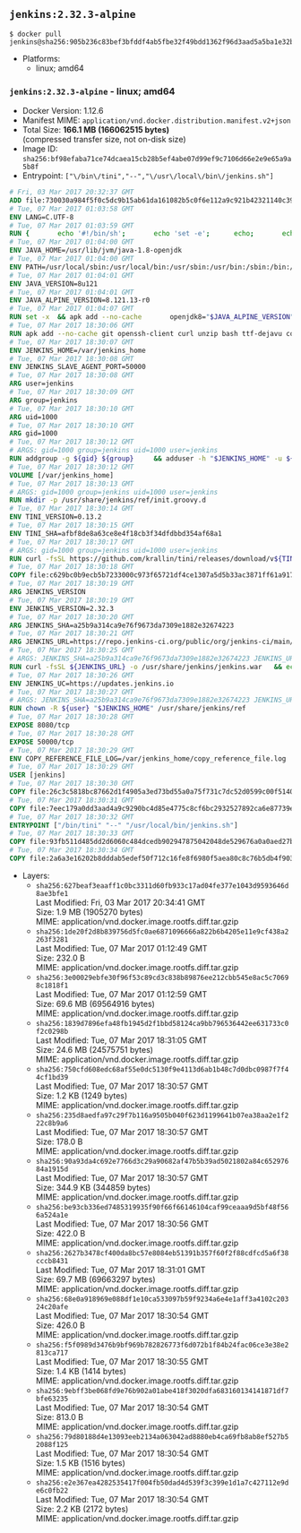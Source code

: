 ## `jenkins:2.32.3-alpine`

```console
$ docker pull jenkins@sha256:905b236c83bef3bfddf4ab5fbe32f49bdd1362f96d3aad5a5ba1e32b431d08f4
```

-	Platforms:
	-	linux; amd64

### `jenkins:2.32.3-alpine` - linux; amd64

-	Docker Version: 1.12.6
-	Manifest MIME: `application/vnd.docker.distribution.manifest.v2+json`
-	Total Size: **166.1 MB (166062515 bytes)**  
	(compressed transfer size, not on-disk size)
-	Image ID: `sha256:bf98efaba71ce74dcaea15cb28b5ef4abe07d99ef9c7106d66e2e9e65a9a5b8f`
-	Entrypoint: `["\/bin\/tini","--","\/usr\/local\/bin\/jenkins.sh"]`

```dockerfile
# Fri, 03 Mar 2017 20:32:37 GMT
ADD file:730030a984f5f0c5dc9b15ab61da161082b5c0f6e112a9c921b42321140c3927 in / 
# Tue, 07 Mar 2017 01:03:58 GMT
ENV LANG=C.UTF-8
# Tue, 07 Mar 2017 01:03:59 GMT
RUN { 		echo '#!/bin/sh'; 		echo 'set -e'; 		echo; 		echo 'dirname "$(dirname "$(readlink -f "$(which javac || which java)")")"'; 	} > /usr/local/bin/docker-java-home 	&& chmod +x /usr/local/bin/docker-java-home
# Tue, 07 Mar 2017 01:04:00 GMT
ENV JAVA_HOME=/usr/lib/jvm/java-1.8-openjdk
# Tue, 07 Mar 2017 01:04:00 GMT
ENV PATH=/usr/local/sbin:/usr/local/bin:/usr/sbin:/usr/bin:/sbin:/bin:/usr/lib/jvm/java-1.8-openjdk/jre/bin:/usr/lib/jvm/java-1.8-openjdk/bin
# Tue, 07 Mar 2017 01:04:01 GMT
ENV JAVA_VERSION=8u121
# Tue, 07 Mar 2017 01:04:01 GMT
ENV JAVA_ALPINE_VERSION=8.121.13-r0
# Tue, 07 Mar 2017 01:04:07 GMT
RUN set -x 	&& apk add --no-cache 		openjdk8="$JAVA_ALPINE_VERSION" 	&& [ "$JAVA_HOME" = "$(docker-java-home)" ]
# Tue, 07 Mar 2017 18:30:06 GMT
RUN apk add --no-cache git openssh-client curl unzip bash ttf-dejavu coreutils
# Tue, 07 Mar 2017 18:30:07 GMT
ENV JENKINS_HOME=/var/jenkins_home
# Tue, 07 Mar 2017 18:30:08 GMT
ENV JENKINS_SLAVE_AGENT_PORT=50000
# Tue, 07 Mar 2017 18:30:08 GMT
ARG user=jenkins
# Tue, 07 Mar 2017 18:30:09 GMT
ARG group=jenkins
# Tue, 07 Mar 2017 18:30:10 GMT
ARG uid=1000
# Tue, 07 Mar 2017 18:30:10 GMT
ARG gid=1000
# Tue, 07 Mar 2017 18:30:12 GMT
# ARGS: gid=1000 group=jenkins uid=1000 user=jenkins
RUN addgroup -g ${gid} ${group}     && adduser -h "$JENKINS_HOME" -u ${uid} -G ${group} -s /bin/bash -D ${user}
# Tue, 07 Mar 2017 18:30:12 GMT
VOLUME [/var/jenkins_home]
# Tue, 07 Mar 2017 18:30:13 GMT
# ARGS: gid=1000 group=jenkins uid=1000 user=jenkins
RUN mkdir -p /usr/share/jenkins/ref/init.groovy.d
# Tue, 07 Mar 2017 18:30:14 GMT
ENV TINI_VERSION=0.13.2
# Tue, 07 Mar 2017 18:30:15 GMT
ENV TINI_SHA=afbf8de8a63ce8e4f18cb3f34dfdbbd354af68a1
# Tue, 07 Mar 2017 18:30:17 GMT
# ARGS: gid=1000 group=jenkins uid=1000 user=jenkins
RUN curl -fsSL https://github.com/krallin/tini/releases/download/v${TINI_VERSION}/tini-static-amd64 -o /bin/tini && chmod +x /bin/tini   && echo "$TINI_SHA  /bin/tini" | sha1sum -c -
# Tue, 07 Mar 2017 18:30:18 GMT
COPY file:c629bc0b9ecb5b7233000c973f65721df4ce1307a5d5b33ac3871ff61a9172ff in /usr/share/jenkins/ref/init.groovy.d/tcp-slave-agent-port.groovy 
# Tue, 07 Mar 2017 18:30:19 GMT
ARG JENKINS_VERSION
# Tue, 07 Mar 2017 18:30:19 GMT
ENV JENKINS_VERSION=2.32.3
# Tue, 07 Mar 2017 18:30:20 GMT
ARG JENKINS_SHA=a25b9a314ca9e76f9673da7309e1882e32674223
# Tue, 07 Mar 2017 18:30:21 GMT
ARG JENKINS_URL=https://repo.jenkins-ci.org/public/org/jenkins-ci/main/jenkins-war/2.32.3/jenkins-war-2.32.3.war
# Tue, 07 Mar 2017 18:30:25 GMT
# ARGS: JENKINS_SHA=a25b9a314ca9e76f9673da7309e1882e32674223 JENKINS_URL=https://repo.jenkins-ci.org/public/org/jenkins-ci/main/jenkins-war/2.32.3/jenkins-war-2.32.3.war gid=1000 group=jenkins uid=1000 user=jenkins
RUN curl -fsSL ${JENKINS_URL} -o /usr/share/jenkins/jenkins.war   && echo "${JENKINS_SHA}  /usr/share/jenkins/jenkins.war" | sha1sum -c -
# Tue, 07 Mar 2017 18:30:26 GMT
ENV JENKINS_UC=https://updates.jenkins.io
# Tue, 07 Mar 2017 18:30:27 GMT
# ARGS: JENKINS_SHA=a25b9a314ca9e76f9673da7309e1882e32674223 JENKINS_URL=https://repo.jenkins-ci.org/public/org/jenkins-ci/main/jenkins-war/2.32.3/jenkins-war-2.32.3.war gid=1000 group=jenkins uid=1000 user=jenkins
RUN chown -R ${user} "$JENKINS_HOME" /usr/share/jenkins/ref
# Tue, 07 Mar 2017 18:30:28 GMT
EXPOSE 8080/tcp
# Tue, 07 Mar 2017 18:30:28 GMT
EXPOSE 50000/tcp
# Tue, 07 Mar 2017 18:30:29 GMT
ENV COPY_REFERENCE_FILE_LOG=/var/jenkins_home/copy_reference_file.log
# Tue, 07 Mar 2017 18:30:29 GMT
USER [jenkins]
# Tue, 07 Mar 2017 18:30:30 GMT
COPY file:26c3c5818bc87662d1f4905a3ed73bd55a0a75f731c7dc52d0599c00f51408e9 in /usr/local/bin/jenkins-support 
# Tue, 07 Mar 2017 18:30:31 GMT
COPY file:7eec179a0dd3aad4a9c9290bc4d85e4775c8cf6bc2932527892ca6e87739e474 in /usr/local/bin/jenkins.sh 
# Tue, 07 Mar 2017 18:30:32 GMT
ENTRYPOINT ["/bin/tini" "--" "/usr/local/bin/jenkins.sh"]
# Tue, 07 Mar 2017 18:30:33 GMT
COPY file:93fb511d485dd2d6060c484dcedb902947875042048de529676a0a0aed27b5a3 in /usr/local/bin/plugins.sh 
# Tue, 07 Mar 2017 18:30:34 GMT
COPY file:2a6a3e16202b8dddab5edef50f712c16fe8f6980f5aea80c8c76b5db4f903913 in /usr/local/bin/install-plugins.sh 
```

-	Layers:
	-	`sha256:627beaf3eaaff1c0bc3311d60fb933c17ad04fe377e1043d9593646d8ae3bfe1`  
		Last Modified: Fri, 03 Mar 2017 20:34:41 GMT  
		Size: 1.9 MB (1905270 bytes)  
		MIME: application/vnd.docker.image.rootfs.diff.tar.gzip
	-	`sha256:1de20f2d8b839756d5fc0ae6871096666a822b6b4205e11e9cf438a2263f3281`  
		Last Modified: Tue, 07 Mar 2017 01:12:49 GMT  
		Size: 232.0 B  
		MIME: application/vnd.docker.image.rootfs.diff.tar.gzip
	-	`sha256:3e00029ebfe30f96f53c89cd3c838b89876ee212cbb545e8ac5c70698c1818f1`  
		Last Modified: Tue, 07 Mar 2017 01:12:59 GMT  
		Size: 69.6 MB (69564916 bytes)  
		MIME: application/vnd.docker.image.rootfs.diff.tar.gzip
	-	`sha256:1839d7896efa48fb1945d2f1bbd58124ca9bb796536442ee631733c0f2c0298b`  
		Last Modified: Tue, 07 Mar 2017 18:31:05 GMT  
		Size: 24.6 MB (24575751 bytes)  
		MIME: application/vnd.docker.image.rootfs.diff.tar.gzip
	-	`sha256:750cfd608edc68af55e0dc5130f9e4113d6ab1b48c7d0dbc0987f7f44cf1bd39`  
		Last Modified: Tue, 07 Mar 2017 18:30:57 GMT  
		Size: 1.2 KB (1249 bytes)  
		MIME: application/vnd.docker.image.rootfs.diff.tar.gzip
	-	`sha256:235d8aedfa97c29f7b116a9505b040f623d1199641b07ea38aa2e1f222c8b9a6`  
		Last Modified: Tue, 07 Mar 2017 18:30:57 GMT  
		Size: 178.0 B  
		MIME: application/vnd.docker.image.rootfs.diff.tar.gzip
	-	`sha256:90a93da4c692e7766d3c29a90682af47b5b39ad5021802a84c65297684a1915d`  
		Last Modified: Tue, 07 Mar 2017 18:30:57 GMT  
		Size: 344.9 KB (344859 bytes)  
		MIME: application/vnd.docker.image.rootfs.diff.tar.gzip
	-	`sha256:be93cb336ed7485319935f90f66f66146104caf99ceaaa9d5bf48f566a524a1e`  
		Last Modified: Tue, 07 Mar 2017 18:30:56 GMT  
		Size: 422.0 B  
		MIME: application/vnd.docker.image.rootfs.diff.tar.gzip
	-	`sha256:2627b3478cf400da8bc57e8084eb51391b357f60f2f88cdfcd5a6f38cccb8431`  
		Last Modified: Tue, 07 Mar 2017 18:31:01 GMT  
		Size: 69.7 MB (69663297 bytes)  
		MIME: application/vnd.docker.image.rootfs.diff.tar.gzip
	-	`sha256:68e0a918969e088df1e10ca533097b59f9234a6e4e1aff3a4102c20324c20afe`  
		Last Modified: Tue, 07 Mar 2017 18:30:54 GMT  
		Size: 426.0 B  
		MIME: application/vnd.docker.image.rootfs.diff.tar.gzip
	-	`sha256:f5f0989d3476b9bf969b782826773f6d072b1f84b24fac06ce3e38e2813ca717`  
		Last Modified: Tue, 07 Mar 2017 18:30:55 GMT  
		Size: 1.4 KB (1414 bytes)  
		MIME: application/vnd.docker.image.rootfs.diff.tar.gzip
	-	`sha256:9ebff3be068fd9e76b902a01abe418f3020dfa683160134141871df7bfe63235`  
		Last Modified: Tue, 07 Mar 2017 18:30:54 GMT  
		Size: 813.0 B  
		MIME: application/vnd.docker.image.rootfs.diff.tar.gzip
	-	`sha256:79d80188d4e13093eeb2134a063042ad8880eb4ca69fb8ab8ef527b52088f125`  
		Last Modified: Tue, 07 Mar 2017 18:30:54 GMT  
		Size: 1.5 KB (1516 bytes)  
		MIME: application/vnd.docker.image.rootfs.diff.tar.gzip
	-	`sha256:e2e367ea4282535417f004fb50dad4d539f3c399e1d1a7c427112e9de6c0fb22`  
		Last Modified: Tue, 07 Mar 2017 18:30:54 GMT  
		Size: 2.2 KB (2172 bytes)  
		MIME: application/vnd.docker.image.rootfs.diff.tar.gzip
